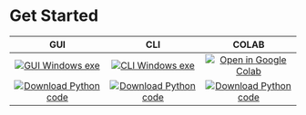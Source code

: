 # Get Started


<table>
<thead>
  <tr>
    <th>GUI</th>
    <th>CLI</th>
    <th>COLAB</th>
  </tr>
</thead>
<tbody>
  <tr align="center">
    <td><a href="https://github.com/techtanic/Discounted-Udemy-Course-Enroller/releases/latest/download/DUCE-GUI-windows.exe">
         <img alt="GUI Windows exe" src="https://img.shields.io/static/v1?message=Download&logo=windows&labelColor=5c5c5c&color=1182c3&label=%20&style=for-the-badge"
         >
      </a></td>
    <td><a href="https://github.com/techtanic/Discounted-Udemy-Course-Enroller/releases/latest/download/DUCE-CLI-windows.exe">
         <img alt="CLI Windows exe" src="https://img.shields.io/static/v1?message=Download&logo=windows&labelColor=5c5c5c&color=1182c3&label=%20&style=for-the-badge">
      </a></td>
    <td><a href="https://colab.research.google.com/github/techtanic/Discounted-Udemy-Course-Enroller/blob/master/COLAB/DUCE.ipynb">
         <img alt="Open in Google Colab" src="https://img.shields.io/static/v1?message=Open%20in%20Colab&logo=Google-Colab&labelColor=5c5c5c&color=1182c3&label=%20&style=for-the-badge"
         >
      </a></td>
  </tr>
  <tr align="center">
    <td><a href="https://minhaskamal.github.io/DownGit/#/home?url=https://github.com/techtanic/Discounted-Udemy-Course-Enroller/tree/master/GUI">
         <img alt="Download Python code" src="https://img.shields.io/static/v1?message=Code&logo=python&labelColor=bdbdbd&color=1182c3&label=%20&style=for-the-badge"
         >
      </a></td>
    <td><a href="https://minhaskamal.github.io/DownGit/#/home?url=https://github.com/techtanic/Discounted-Udemy-Course-Enroller/tree/master/CLI">
         <img alt="Download Python code" src="https://img.shields.io/static/v1?message=Code&logo=python&labelColor=bdbdbd&color=1182c3&label=%20&style=for-the-badge"
         >
      </a></td>
    <td><a href="https://minhaskamal.github.io/DownGit/#/home?url=https://github.com/techtanic/Discounted-Udemy-Course-Enroller/tree/master/COLAB">
         <img alt="Download Python code" src="https://img.shields.io/static/v1?message=Code&logo=python&labelColor=bdbdbd&color=1182c3&label=%20&style=for-the-badge"
         >
      </a></td>
  </tr>
</tbody>
</table>
